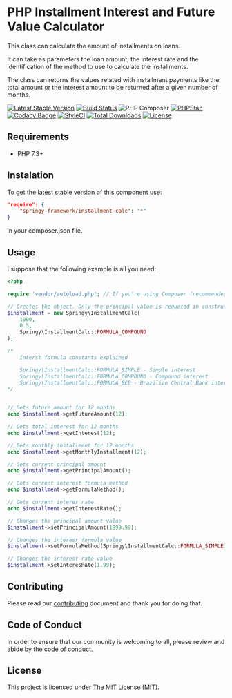 # PHP Installment Interest and Future Value Calculator

This class can calculate the amount of installments on loans.

It can take as parameters the loan amount, the interest rate and the
identification of the method to use to calculate the installments.

The class can returns the values related with installment payments like the
total amount or the interest amount to be returned after a given number of
months.

[![Latest Stable Version](https://poser.pugx.org/springy-framework/installment-calc/v/stable)](https://packagist.org/packages/springy-framework/installment-calc)
[![Build Status](https://travis-ci.org/springy-framework/installment-calc.svg?branch=main)](https://travis-ci.org/springy-framework/installment-calc)
![PHP Composer](https://github.com/springy-framework/installment-calc/workflows/PHP%20Composer/badge.svg)
[![PHPStan](https://img.shields.io/badge/PHPStan-enabled-brightgreen.svg?style=flat)](https://github.com/phpstan/phpstan)
[![Codacy Badge](https://app.codacy.com/project/badge/Grade/cb638369e28e4d508e38b02d8c7119fa)](https://www.codacy.com/gh/springy-framework/installment-calc/dashboard?utm_source=github.com&amp;utm_medium=referral&amp;utm_content=springy-framework/installment-calc&amp;utm_campaign=Badge_Grade)
[![StyleCI](https://github.styleci.io/repos/323458954/shield?style=flat)](https://github.styleci.io/repos/323458954)
[![Total Downloads](https://poser.pugx.org/springy-framework/installment-calc/downloads)](https://packagist.org/packages/springy-framework/installment-calc)
[![License](https://poser.pugx.org/springy-framework/installment-calc/license)](https://packagist.org/packages/springy-framework/installment-calc)

## Requirements

- PHP 7.3+

## Instalation

To get the latest stable version of this component use:

```json
"require": {
    "springy-framework/installment-calc": "*"
}
```

in your composer.json file.

## Usage

I suppose that the following example is all you need:

```php
<?php

require 'vendor/autoload.php'; // If you're using Composer (recommended)

// Creates the object. Only the principal value is requered in constructor.
$installment = new Springy\InstallmentCalc(
    1000,
    0.5,
    Springy\InstallmentCalc::FORMULA_COMPOUND
);

/*
    Interst formula constants explained

    Springy\InstallmentCalc::FORMULA_SIMPLE - Simple interest
    Springy\InstallmentCalc::FORMULA_COMPOUND - Compound interest
    Springy\InstallmentCalc::FORMULA_BCB - Brazilian Central Bank interset formula
*/


// Gets future amount for 12 months
echo $installment->getFutureAmount(12);

// Gets total interest for 12 months
echo $installment->getInterest(12);

// Gets monthly installment for 12 months
echo $installment->getMonthlyInstallment(12);

// Gets current principal amount
echo $installment->getPrincipalAmount();

// Gets current interest formula method
echo $installment->getFormulaMethod();

// Gets current interes rate
echo $installment->getInterestRate();

// Changes the principal amount value
$installment->setPrincipalAmount(1999.99);

// Changes the interest formula value
$installment->setFormulaMethod(Springy\InstallmentCalc::FORMULA_SIMPLE);

// Changes the interest rate value
$installment->setInteresRate(1.99);
```

## Contributing

Please read our [contributing](/CONTRIBUTING.md) document and thank you for
doing that.

## Code of Conduct

In order to ensure that our community is welcoming to all, please review and
abide by the [code of conduct](/CODE_OF_CONDUCT.md).

## License

This project is licensed under [The MIT License (MIT)](/LICENSE).
